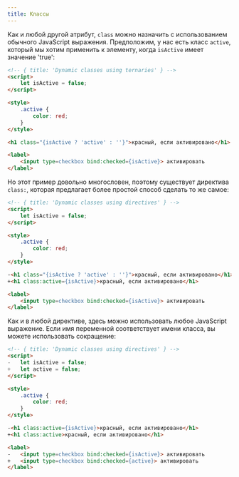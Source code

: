 ```yaml
---
title: Классы
---
```


Как и любой другой атрибут, `class` можно назначить с использованием обычного JavaScript выражения. Предположим, у нас есть класс `active`, который мы хотим применить к элементу, когда `isActive` имеет значение 'true':

```html
<!-- { title: 'Dynamic classes using ternaries' } -->
<script>
	let isActive = false;
</script>

<style>
	.active {
		color: red;
	}
</style>

<h1 class="{isActive ? 'active' : ''}">красный, если активировано</h1>

<label>
	<input type=checkbox bind:checked={isActive}> активировать
</label>
```

Но этот пример довольно многословен, поэтому существует директива `class:`, которая предлагает более простой способ сделать то же самое:

```html
<!-- { title: 'Dynamic classes using directives' } -->
<script>
	let isActive = false;
</script>

<style>
	.active {
		color: red;
	}
</style>

-<h1 class="{isActive ? 'active' : ''}">красный, если активировано</h1>
+<h1 class:active={isActive}>красный, если активировано</h1>

<label>
	<input type=checkbox bind:checked={isActive}> активировать
</label>
```

Как и в любой директиве, здесь можно использовать любое JavaScript выражение. Если имя переменной соответствует имени класса, вы можете использовать сокращение:

```html
<!-- { title: 'Dynamic classes using directives' } -->
<script>
-	let isActive = false;
+	let active = false;
</script>

<style>
	.active {
		color: red;
	}
</style>

-<h1 class:active={isActive}>красный, если активировано</h1>
+<h1 class:active>красный, если активировано</h1>

<label>
-	<input type=checkbox bind:checked={isActive}> активировать
+	<input type=checkbox bind:checked={active}> активировать
</label>
```